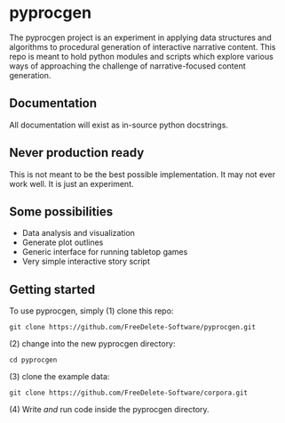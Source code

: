 # pyprocgen

The pyprocgen project is an experiment in applying data structures and 
algorithms to procedural generation of interactive narrative content. This
repo is meant to hold python modules and scripts which explore various ways 
of approaching the challenge of narrative-focused content generation.


## Documentation

All documentation will exist as in-source python docstrings.


## Never production ready

This is not meant to be the best possible implementation. It may not ever
work well. It is just an experiment.


## Some possibilities
- Data analysis and visualization
- Generate plot outlines
- Generic interface for running tabletop games
- Very simple interactive story script


## Getting started

To use pyprocgen, simply (1) clone this repo:

```
git clone https://github.com/FreeDelete-Software/pyprocgen.git
```

(2) change into the new pyprocgen directory:

```
cd pyprocgen
```

(3) clone the example data:

```
git clone https://github.com/FreeDelete-Software/corpora.git
```

(4) Write *and* run code inside the pyprocgen directory.

